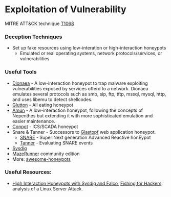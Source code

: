 # Exploitation of Vulnerability

MITRE ATT&CK technique [T1068](https://attack.mitre.org/wiki/Technique/T1068)

### Deception Techniques
* Set up fake resources using low-interation or high-interaction honeypots
    * Emulated or real operating systems, network protocols/services, or vulnerabilities

### Useful Tools
* [Dionaea](https://github.com/DinoTools/dionaea) - A low-interaction honeypot to trap malware exploiting vulnerabilities exposed
by services offerd to a network. Dionaea emulates several protocols such as smb, sip, ftp, tftp, mssql, mysql, http, and uses libemu to detect shellcodes.
* [Glutton](https://github.com/mushorg/glutton) - All eating honeypot
* [Amun](https://github.com/zeroq/amun) - A low-interaction honeypot, following the concepts of Nepenthes but extending it with more sophisticated emulation and easier maintenance.
* [Conpot](https://github.com/mushorg/conpot) - ICS/SCADA honeypot
* Snare & Tanner - Successors to [Glastopf](https://github.com/mushorg/glastopf) web application honeypot.
    * [SNARE](https://github.com/mushorg/snare) - Super Next generation Advanced Reactive honEypot
    * [Tanner](https://github.com/mushorg/tanner) - Evaluating SNARE events
* [Sysdig](https://github.com/draios/sysdig)
* [MazeRunner](https://community.cymmetria.com/) community edition
* More: [awesome-honeypots](https://github.com/paralax/awesome-honeypots)

### Useful Resources:
* [High Interaction Honeypots with Sysdig and Falco](https://labs.mwrinfosecurity.com/blog/high-interaction-honeypots-with-sysdig-and-falco/), [Fishing for Hackers](https://sysdig.com/blog/fishing-for-hackers/): analysis of a Linux Server Attack.